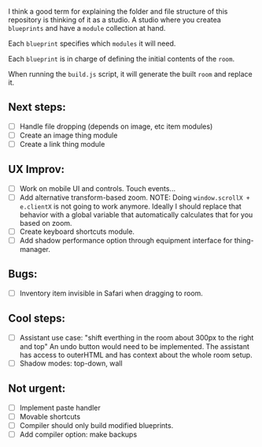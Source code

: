 I think a good term for explaining the folder and file structure of this repository is thinking of it as a studio. A studio where you createa `blueprints` and have a `module` collection at hand.

Each `blueprint` specifies which `modules` it will need.

Each `blueprint` is in charge of defining the initial contents of the `room`.

When running the `build.js` script, it will generate the built `room` and replace it.

## Next steps:
- [ ] Handle file dropping (depends on image, etc item modules)
- [ ] Create an image thing module
- [ ] Create a link thing module

## UX Improv:
- [ ] Work on mobile UI and controls. Touch events...
- [ ] Add alternative transform-based zoom.
      NOTE: Doing `window.scrollX + e.clientX` is not going to work anymore.
      Ideally I should replace that behavior with a global variable that automatically calculates that for you based on zoom.
- [ ] Create keyboard shortcuts module.
- [ ] Add shadow performance option through equipment interface for thing-manager.

## Bugs:
- [ ] Inventory item invisible in Safari when dragging to room.

## Cool steps:
- [ ] Assistant use case: "shift everthing in the room about 300px to the right and top"
      An undo button would need to be implemented. The assistant has access to outerHTML and has context about the whole room setup.
- [ ] Shadow modes: top-down, wall
 
## Not urgent:
- [ ] Implement paste handler
- [ ] Movable shortcuts
- [ ] Compiler should only build modified blueprints.
- [ ] Add compiler option: make backups